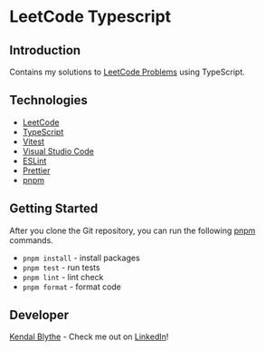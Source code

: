 # LeetCode Typescript

## Introduction

Contains my solutions to <a href="https://leetcode.com/problemset/">LeetCode Problems</a> using
TypeScript.

## Technologies

- <a href="https://leetcode.com/">LeetCode</a>
- <a href="https://www.typescriptlang.org/">TypeScript</a>
- <a href="https://vitest.dev/">Vitest</a>
- <a href="https://code.visualstudio.com/">Visual Studio Code</a>
- <a href="https://eslint.org/">ESLint</a>
- <a href="https://prettier.io/">Prettier</a>
- <a href="https://pnpm.io/">pnpm</a>

## Getting Started

After you clone the Git repository, you can run the following <a href="https://pnpm.io/">pnpm</a>
commands.

- `pnpm install` - install packages
- `pnpm test` - run tests
- `pnpm lint` - lint check
- `pnpm format` - format code

## Developer

<a href="https://github.com/kendalblythe">Kendal Blythe</a> - Check me out on
<a href="https://www.linkedin.com/in/kendal-blythe/">LinkedIn</a>!
